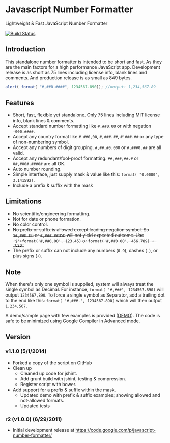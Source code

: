 # Javascript Number Formatter

Lightweight & Fast JavaScript Number Formatter

[![Build Status](https://travis-ci.org/Mottie/javascript-number-formatter.png?branch=master)](https://travis-ci.org/Mottie/javascript-number-formatter)

## Introduction

This standalone number formatter is intended to be short and fast. As they are the main factors for a high performance JavaScript app. Development release is as short as 75 lines including license info, blank lines and comments. And production release is as small as 849 bytes.

```js
alert( format( "#,##0.####", 1234567.890)); //output: 1,234,567.89
```

## Features

* Short, fast, flexible yet standalone. Only 75 lines including MIT license info, blank lines & comments.
* Accept standard number formatting like `#,##0.00` or with negation `-000.####`.
* Accept any country format like `# ##0,00`, `#,###.##`, `#'###.##` or any type of non-numbering symbol.
* Accept any numbers of digit grouping. `#,##,#0.000` or `#,###0.##` are all valid.
* Accept any redundant/fool-proof formatting. `##,###,##.#` or `0#,#00#.###0#` are all OK.
* Auto number rounding.
* Simple interface, just supply mask & value like this: `format( "0.0000", 3.141592)`.
* Include a prefix &amp; suffix with the mask

## Limitations

* No scientific/engineering formatting.
* Not for date or phone formation.
* No color control.
* <del>No prefix or suffix is allowed except leading negation symbol. So `$#,##0.00` or `#,###.##USD` will not yield expected outcome. Use `'$'+format('#,##0.00', 123.45)` or `format('#,##0.00', 456.789) + 'USD'`</del>
* The prefix or suffix can not include any numbers (`0-9`), dashes (`-`), or plus signs (`+`).

## Note

When there's only one symbol is supplied, system will always treat the single symbol as Decimal. For instance, `format( '#,###', 1234567.890)` will output `1234567,890`. To force a single symbol as Separator, add a trailing dot to the end like this: `format( '#,###.', 1234567.890)` which will then output `1,234,567`.

A demo/sample page with few examples is provided ([DEMO](http://mottie.github.io/javascript-number-formatter/)). The code is safe to be minimized using Google Compiler in Advanced mode.

## Version

### v1.1.0 (5/1/2014)

* Forked a copy of the script on GitHub
* Clean up
  * Cleaned up code for jshint.
  * Add grunt build with jshint, testing & compression.
  * Register script with bower.
* Add support for a prefix &amp; suffix within the mask.
  * Updated demo with prefix &amp; suffix examples; showing allowed and not-allowed formats.
  * Updated tests

### r2 (v1.0.0) (6/29/2011)

* Initial development release at https://code.google.com/p/javascript-number-formatter/

